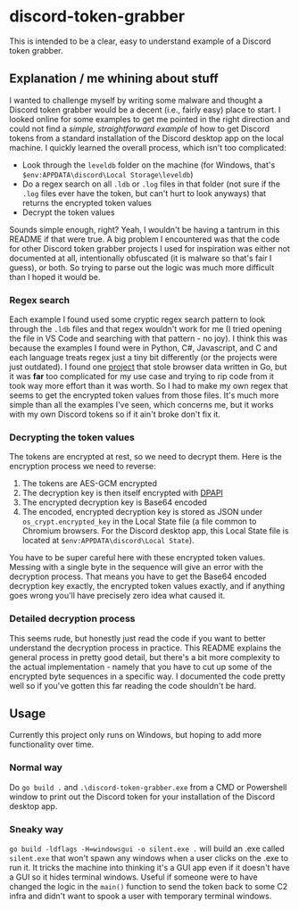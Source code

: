 # discord-token-grabber
This is intended to be a clear, easy to understand example of a Discord token grabber.

## Explanation / me whining about stuff
I wanted to challenge myself by writing some malware and thought a Discord token grabber would be a decent (i.e., fairly easy) place to start. I looked online for some examples to get me pointed in the right direction and could not find a _simple, straightforward example_ of how to get Discord tokens from a standard installation of the Discord desktop app on the local machine. I quickly learned the overall process, which isn't too complicated: 
- Look through the `leveldb` folder on the machine (for Windows, that's `$env:APPDATA\discord\Local Storage\leveldb`)
- Do a regex search on all `.ldb` or `.log` files in that folder (not sure if the `.log` files ever have the token, but can't hurt to look anyways) that returns the encrypted token values
- Decrypt the token values

Sounds simple enough, right? Yeah, I wouldn't be having a tantrum in this README if that were true. A big problem I encountered was that the code for other Discord token grabber projects I used for inspiration was either not documented at all, intentionally obfuscated (it is malware so that's fair I guess), or both. So trying to parse out the logic was much more difficult than I hoped it would be.

### Regex search
Each example I found used some cryptic regex search pattern to look through the `.ldb` files and that regex wouldn't work for me (I tried opening the file in VS Code and searching with that pattern - no joy). I think this was because the examples I found were in Python, C#, Javascript, and C and each language treats regex just a tiny bit differently (or the projects were just outdated). I found one [project](https://github.com/moonD4rk/HackBrowserData) that stole browser data written in Go, but it was **far** too complicated for my use case and trying to rip code from it took way more effort than it was worth. So I had to make my own regex that seems to get the encrypted token values from those files. It's much more simple than all the examples I've seen, which concerns me, but it works with my own Discord tokens so if it ain't broke don't fix it.

### Decrypting the token values
The tokens are encrypted at rest, so we need to decrypt them. Here is the encryption process we need to reverse:
1. The tokens are AES-GCM encrypted 
2. The decryption key is then itself encrypted with [DPAPI](https://en.wikipedia.org/wiki/Data_Protection_API)
3. The encrypted decryption key is Base64 encoded
4. The encoded, encrypted decryption key is stored as JSON under `os_crypt.encrypted_key` in the Local State file (a file common to Chromium browsers. For the Discord desktop app, this Local State file is located at `$env:APPDATA\discord\Local State`).

You have to be super careful here with these encrypted token values. Messing with a single byte in the sequence will give an error with the decryption process. That means you have to get the Base64 encoded decryption key exactly, the encrypted token values exactly, and if anything goes wrong you'll have precisely zero idea what caused it.

### Detailed decryption process
This seems rude, but honestly just read the code if you want to better understand the decryption process in practice. This README explains the general process in pretty good detail, but there's a bit more complexity to the actual implementation - namely that you have to cut up some of the encrypted byte sequences in a specific way. I documented the code pretty well so if you've gotten this far reading the code shouldn't be hard.

## Usage
Currently this project only runs on Windows, but hoping to add more functionality over time.

### Normal way
Do `go build .` and `.\discord-token-grabber.exe` from a CMD or Powershell window to print out the Discord token for your installation of the Discord desktop app. 

### Sneaky way
`go build -ldflags -H=windowsgui -o silent.exe .` will build an .exe called `silent.exe` that won't spawn any windows when a user clicks on the .exe to run it. It tricks the machine into thinking it's a GUI app even if it doesn't have a GUI so it hides terminal windows. Useful if someone were to have changed the logic in the `main()` function to send the token back to some C2 infra and didn't want to spook a user with temporary terminal windows.